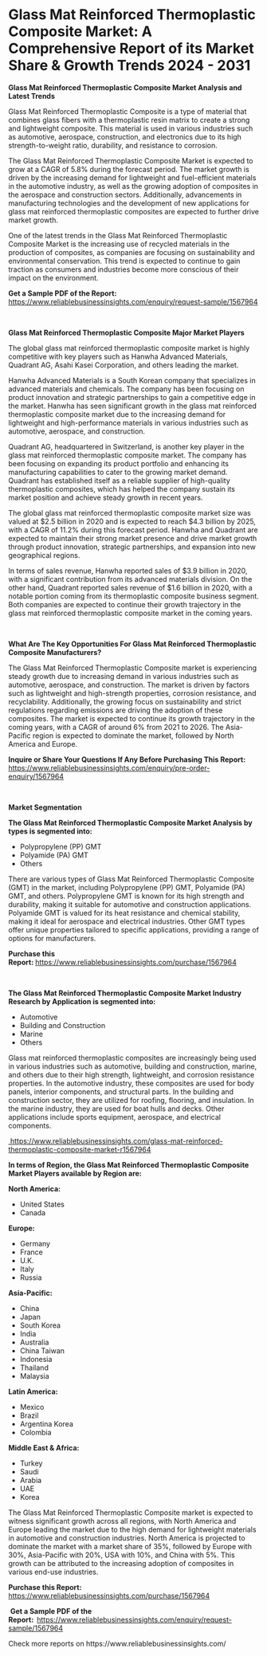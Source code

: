 <p><h1>Glass Mat Reinforced Thermoplastic Composite Market: A Comprehensive Report of its Market Share & Growth Trends 2024 - 2031</h1></p><p><strong>Glass Mat Reinforced Thermoplastic Composite Market Analysis and Latest Trends</strong></p>
<p><p>Glass Mat Reinforced Thermoplastic Composite is a type of material that combines glass fibers with a thermoplastic resin matrix to create a strong and lightweight composite. This material is used in various industries such as automotive, aerospace, construction, and electronics due to its high strength-to-weight ratio, durability, and resistance to corrosion.</p><p>The Glass Mat Reinforced Thermoplastic Composite Market is expected to grow at a CAGR of 5.8% during the forecast period. The market growth is driven by the increasing demand for lightweight and fuel-efficient materials in the automotive industry, as well as the growing adoption of composites in the aerospace and construction sectors. Additionally, advancements in manufacturing technologies and the development of new applications for glass mat reinforced thermoplastic composites are expected to further drive market growth.</p><p>One of the latest trends in the Glass Mat Reinforced Thermoplastic Composite Market is the increasing use of recycled materials in the production of composites, as companies are focusing on sustainability and environmental conservation. This trend is expected to continue to gain traction as consumers and industries become more conscious of their impact on the environment.</p></p>
<p><strong>Get a Sample PDF of the Report:&nbsp;</strong> <a href="https://www.reliablebusinessinsights.com/enquiry/request-sample/1567964">https://www.reliablebusinessinsights.com/enquiry/request-sample/1567964</a></p>
<p>&nbsp;</p>
<p><strong>Glass Mat Reinforced Thermoplastic Composite Major Market Players</strong></p>
<p><p>The global glass mat reinforced thermoplastic composite market is highly competitive with key players such as Hanwha Advanced Materials, Quadrant AG, Asahi Kasei Corporation, and others leading the market. </p><p>Hanwha Advanced Materials is a South Korean company that specializes in advanced materials and chemicals. The company has been focusing on product innovation and strategic partnerships to gain a competitive edge in the market. Hanwha has seen significant growth in the glass mat reinforced thermoplastic composite market due to the increasing demand for lightweight and high-performance materials in various industries such as automotive, aerospace, and construction.</p><p>Quadrant AG, headquartered in Switzerland, is another key player in the glass mat reinforced thermoplastic composite market. The company has been focusing on expanding its product portfolio and enhancing its manufacturing capabilities to cater to the growing market demand. Quadrant has established itself as a reliable supplier of high-quality thermoplastic composites, which has helped the company sustain its market position and achieve steady growth in recent years.</p><p>The global glass mat reinforced thermoplastic composite market size was valued at $2.5 billion in 2020 and is expected to reach $4.3 billion by 2025, with a CAGR of 11.2% during this forecast period. Hanwha and Quadrant are expected to maintain their strong market presence and drive market growth through product innovation, strategic partnerships, and expansion into new geographical regions.</p><p>In terms of sales revenue, Hanwha reported sales of $3.9 billion in 2020, with a significant contribution from its advanced materials division. On the other hand, Quadrant reported sales revenue of $1.6 billion in 2020, with a notable portion coming from its thermoplastic composite business segment. Both companies are expected to continue their growth trajectory in the glass mat reinforced thermoplastic composite market in the coming years.</p></p>
<p>&nbsp;</p>
<p><strong>What Are The Key Opportunities For Glass Mat Reinforced Thermoplastic Composite Manufacturers?</strong></p>
<p><p>The Glass Mat Reinforced Thermoplastic Composite market is experiencing steady growth due to increasing demand in various industries such as automotive, aerospace, and construction. The market is driven by factors such as lightweight and high-strength properties, corrosion resistance, and recyclability. Additionally, the growing focus on sustainability and strict regulations regarding emissions are driving the adoption of these composites. The market is expected to continue its growth trajectory in the coming years, with a CAGR of around 6% from 2021 to 2026. The Asia-Pacific region is expected to dominate the market, followed by North America and Europe.</p></p>
<p><strong>Inquire or Share Your Questions If Any Before Purchasing This Report:</strong> <a href="https://www.reliablebusinessinsights.com/enquiry/pre-order-enquiry/1567964">https://www.reliablebusinessinsights.com/enquiry/pre-order-enquiry/1567964</a></p>
<p>&nbsp;</p>
<p><strong>Market Segmentation</strong></p>
<p><strong>The Glass Mat Reinforced Thermoplastic Composite Market Analysis by types is segmented into:</strong></p>
<p><ul><li>Polypropylene (PP) GMT</li><li>Polyamide (PA) GMT</li><li>Others</li></ul></p>
<p><p>There are various types of Glass Mat Reinforced Thermoplastic Composite (GMT) in the market, including Polypropylene (PP) GMT, Polyamide (PA) GMT, and others. Polypropylene GMT is known for its high strength and durability, making it suitable for automotive and construction applications. Polyamide GMT is valued for its heat resistance and chemical stability, making it ideal for aerospace and electrical industries. Other GMT types offer unique properties tailored to specific applications, providing a range of options for manufacturers.</p></p>
<p><strong>Purchase this Report:&nbsp;</strong><a href="https://www.reliablebusinessinsights.com/purchase/1567964">https://www.reliablebusinessinsights.com/purchase/1567964</a></p>
<p>&nbsp;</p>
<p><strong>The Glass Mat Reinforced Thermoplastic Composite Market Industry Research by Application is segmented into:</strong></p>
<p><ul><li>Automotive</li><li>Building and Construction</li><li>Marine</li><li>Others</li></ul></p>
<p><p>Glass mat reinforced thermoplastic composites are increasingly being used in various industries such as automotive, building and construction, marine, and others due to their high strength, lightweight, and corrosion resistance properties. In the automotive industry, these composites are used for body panels, interior components, and structural parts. In the building and construction sector, they are utilized for roofing, flooring, and insulation. In the marine industry, they are used for boat hulls and decks. Other applications include sports equipment, aerospace, and electrical components.</p></p>
<p><a href="https://www.reliablebusinessinsights.com/glass-mat-reinforced-thermoplastic-composite-market-r1567964">&nbsp;https://www.reliablebusinessinsights.com/glass-mat-reinforced-thermoplastic-composite-market-r1567964</a></p>
<p><strong>In terms of Region, the Glass Mat Reinforced Thermoplastic Composite Market Players available by Region are:</strong></p>
<p>
    <p> <strong> North America: </strong>
        <ul>
            <li>United States</li>
            <li>Canada</li>
        </ul>
        </p> 
    <p> <strong> Europe: </strong>
        <ul>
            <li>Germany</li>
            <li>France</li>
            <li>U.K.</li>
            <li>Italy</li>
            <li>Russia</li>
        </ul>
        </p> 
    <p> <strong> Asia-Pacific: </strong>
        <ul>
            <li>China</li>
            <li>Japan</li>
            <li>South Korea</li>
            <li>India</li>
            <li>Australia</li>
            <li>China Taiwan</li>
            <li>Indonesia</li>
            <li>Thailand</li>
            <li>Malaysia</li>
        </ul>
        </p> 
    <p> <strong> Latin America: </strong>
        <ul>
            <li>Mexico</li>
            <li>Brazil</li>
            <li>Argentina Korea</li>
            <li>Colombia</li>
        </ul>
        </p> 
    <p> <strong> Middle East & Africa: </strong>
        <ul>
            <li>Turkey</li>
            <li>Saudi</li>
            <li>Arabia</li>
            <li>UAE</li>
            <li>Korea</li>
        </ul>
    </p>
    </p>
<p><p>The Glass Mat Reinforced Thermoplastic Composite market is expected to witness significant growth across all regions, with North America and Europe leading the market due to the high demand for lightweight materials in automotive and construction industries. North America is projected to dominate the market with a market share of 35%, followed by Europe with 30%, Asia-Pacific with 20%, USA with 10%, and China with 5%. This growth can be attributed to the increasing adoption of composites in various end-use industries.</p></p>
<p><strong>Purchase this Report: </strong><a href="https://www.reliablebusinessinsights.com/purchase/1567964">https://www.reliablebusinessinsights.com/purchase/1567964</a></p>
<p>&nbsp;<strong>Get a Sample PDF of the Report:&nbsp;&nbsp;</strong><a href="https://www.reliablebusinessinsights.com/enquiry/request-sample/1567964">https://www.reliablebusinessinsights.com/enquiry/request-sample/1567964</a></p>
<p><strong></strong></p>
<p>Check more reports on https://www.reliablebusinessinsights.com/</p>